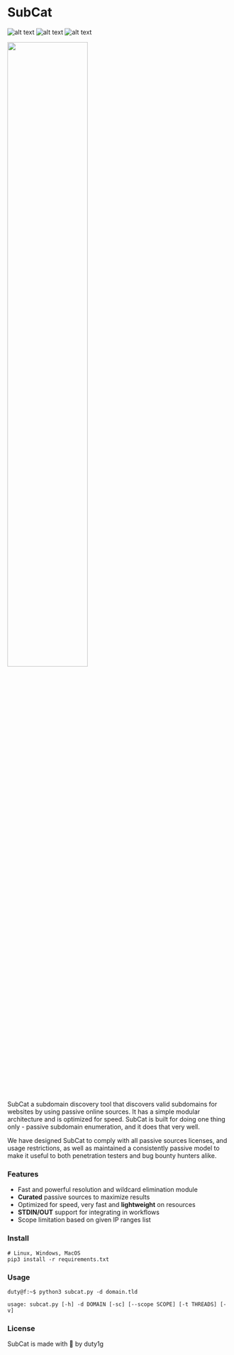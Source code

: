 # SubCat
![alt text](https://img.shields.io/github/stars/duty1g/subcat "")
![alt text](https://img.shields.io/github/languages/top/duty1g/subcat "")
![alt text](https://img.shields.io/github/license/duty1g/subcat "")

<img src="https://user-images.githubusercontent.com/3162883/168605639-8a2cb290-38d3-4edb-9587-584d17f4fac3.png" width="60%"/>

#
SubCat a subdomain discovery tool that discovers valid subdomains for websites by using passive online sources. It has a simple modular architecture and is optimized for speed. SubCat is built for doing one thing only - passive subdomain enumeration, and it does that very well.

We have designed SubCat to comply with all passive sources licenses, and usage restrictions, as well as maintained a consistently passive model to make it useful to both penetration testers and bug bounty hunters alike.


### Features

- Fast and powerful resolution and wildcard elimination module
- **Curated** passive sources to maximize results
- Optimized for speed, very fast and **lightweight** on resources
- **STDIN/OUT** support for integrating in workflows
- Scope limitation based on given IP ranges list 

### Install
```
# Linux, Windows, MacOS
pip3 install -r requirements.txt
```

### Usage
```console
duty@f:~$ python3 subcat.py -d domain.tld

usage: subcat.py [-h] -d DOMAIN [-sc] [--scope SCOPE] [-t THREADS] [-v]
```

### License

SubCat is made with 🖤 by duty1g
